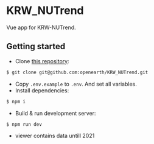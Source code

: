 # KRW_NUTrend

Vue app for KRW-NUTrend.

## Getting started

- Clone [this repository](https://github.com/openearth/KRW_NUTrend):

``` bash
$ git clone git@github.com:openearth/KRW_NUTrend.git
```

- Copy `.env.example` to `.env`. And set all variables.
- Install dependencies:

``` bash
$ npm i
```

- Build & run development server:

``` bash
$ npm run dev
```

- viewer contains data untill 2021
